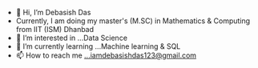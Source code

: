 - 👋 Hi, I’m Debasish Das
- Currently, I am doing my master's (M.SC) in Mathematics & Computing from IIT (ISM) Dhanbad
- 👀 I’m interested in ...Data Science
- 🌱 I’m currently learning ...Machine learning & SQL 
- 📫 How to reach me ...iamdebasishdas123@gmail.com

<!---
iamdebasishdas123/iamdebasishdas123 is a ✨ special ✨ repository because its `README.md` (this file) appears on your GitHub profile.
You can click the Preview link to take a look at your changes.
--->
